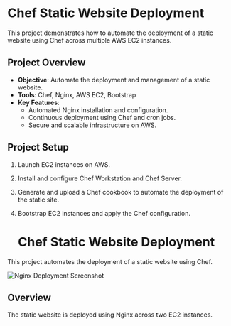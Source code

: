 # Chef Static Website Deployment

This project demonstrates how to automate the deployment of a static website using Chef across multiple AWS EC2 instances.

## Project Overview

- **Objective**: Automate the deployment and management of a static website.
- **Tools**: Chef, Nginx, AWS EC2, Bootstrap
- **Key Features**: 
  - Automated Nginx installation and configuration.
  - Continuous deployment using Chef and cron jobs.
  - Secure and scalable infrastructure on AWS.

## Project Setup

1. Launch EC2 instances on AWS.
2. Install and configure Chef Workstation and Chef Server.
3. Generate and upload a Chef cookbook to automate the deployment of the static site.
4. Bootstrap EC2 instances and apply the Chef configuration.

   # Chef Static Website Deployment

This project automates the deployment of a static website using Chef.

![Nginx Deployment Screenshot](images/deployment_screenshot.png)

## Overview
The static website is deployed using Nginx across two EC2 instances.



   

